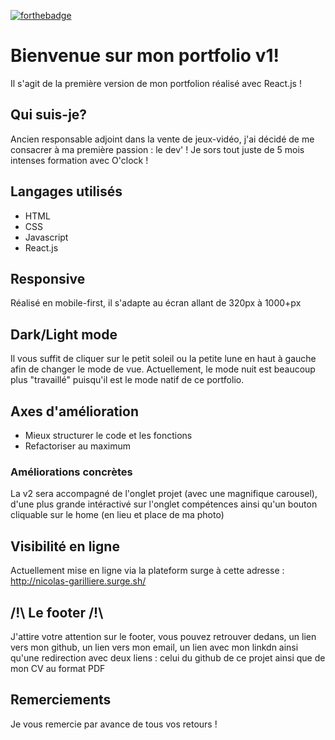 [![forthebadge](https://forthebadge.com/images/badges/made-with-javascript.svg)](https://forthebadge.com)
# Bienvenue sur mon portfolio v1!

Il s'agit de la première version de mon portfolion réalisé avec React.js !

## Qui suis-je?

Ancien responsable adjoint dans la vente de jeux-vidéo, j'ai décidé de me consacrer à ma première passion : le dev' ! Je sors tout juste de 5 mois intenses formation avec O'clock !

## Langages utilisés

* HTML
* CSS
* Javascript
* React.js

## Responsive

Réalisé en mobile-first, il s'adapte au écran allant de 320px à 1000+px

## Dark/Light mode 

Il vous suffit de cliquer sur le petit soleil ou la petite lune en haut à gauche afin de changer le mode de vue. Actuellement, le mode nuit est beaucoup plus "travaillé" puisqu'il est le mode natif de ce portfolio.

## Axes d'amélioration

- Mieux structurer le code et les fonctions
- Refactoriser au maximum


### Améliorations concrètes 

La v2 sera accompagné de l'onglet projet (avec une magnifique carousel), d'une plus grande intéractivé sur l'onglet compétences ainsi qu'un bouton cliquable sur le home (en lieu et place de ma photo)

## Visibilité en ligne

Actuellement mise en ligne via la plateform surge à cette adresse : http://nicolas-garilliere.surge.sh/

## /!\ Le footer /!\

J'attire votre attention sur le footer, vous pouvez retrouver dedans, un lien vers mon github, un lien vers mon email, un lien avec mon linkdn ainsi qu'une redirection avec deux liens : celui du github de ce projet ainsi que de mon CV au format PDF


## Remerciements

Je vous remercie par avance de tous vos retours !